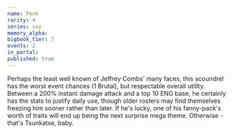 ```yaml
---
name: Penk
rarity: 4
series: voy
memory_alpha:
bigbook_tier: 7
events: 2
in_portal:
published: true
---
```


Perhaps the least well known of Jeffrey Combs' many faces, this scoundrel has the worst event chances (1 Brutal), but respectable overall utilIty. Between a 200% instant damage attack and a top 10 ENG base, he certainly has the stats to justify daily use, though older rosters may find themselves freezing him sooner rather than later. If he's lucky, one of his fanny-pack's worth of traits will end up being the next surprise mega theme. Otherwise - that's Tsunkatse, baby.
